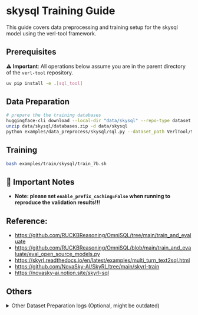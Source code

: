 # skysql Training Guide

This guide covers data preprocessing and training setup for the skysql model using the verl-tool framework.

## Prerequisites

⚠️ **Important**: All operations below assume you are in the parent directory of the `verl-tool` repository.

```bash
uv pip install -e .[sql_tool]
```

## Data Preparation
```bash
# prepare the the training databases
huggingface-cli download --local-dir "data/skysql" --repo-type dataset VerlTool/SkyRL-SQL-Reproduction databases.zip
unzip data/skysql/databases.zip -d data/skysql
python examples/data_preprocess/skysql/sql.py --dataset_path VerlTool/SkyRL-SQL-Reproduction --train_databases_dir ./data/skysql/databases --test_databases_dir ./data/skysql/databases --save_dir ./data/skysql
```

## Training
```bash
bash examples/train/skysql/train_7b.sh
```

## 📝 Important Notes

- **Note: please set `enable_prefix_caching=False` when running to reproduce the validation results!!!**



## Reference:

- https://github.com/RUCKBReasoning/OmniSQL/tree/main/train_and_evaluate
- https://github.com/RUCKBReasoning/OmniSQL/blob/main/train_and_evaluate/eval_open_source_models.py
- https://skyrl.readthedocs.io/en/latest/examples/multi_turn_text2sql.html
- https://github.com/NovaSky-AI/SkyRL/tree/main/skyrl-train
- https://novasky-ai.notion.site/skyrl-sql



## Others
<details>
  <summary>Other Dataset Preparation logs (Optional, might be outdated)</summary>
The skysql training requires two main datasets:
- **Omni-SQL dataset** (~50GB): Contains evaluation data for Spider-series and BIRD datasets, plus the SynSQL-2.5M training dataset
- **Preprocessed training/evaluation datasets**: Ready-to-use parquet files for training

### Step 1: Download Omni-SQL Dataset

**Option A: Manual Download**
1. Download from: https://huggingface.co/datasets/seeklhy/OmniSQL-datasets
2. Decompress to `verl-tool/data/`

**Option B: Automated Script**
```bash
cd <verl-tool-parent-path>
bash ./examples/data_preprocess/skysql/download_skysql.sh
```

### Step 2: Verify Data Structure

After downloading, your folder structure should look like:

```bash
📁 verl-tool/data/synsql/data
├── 📁 bird/
├── 📁 spider/
├── 📁 Spider-DK/
├── 📁 spider-realistic/
├── 📁 Spider-Syn/
├── 📁 ... (other dataset subfolders)
├── 📄 dev_bird.json
├── 📄 dev_spider_dk.json
└── 📄 ... (other evaluation json files)
```

## 🚀 Quick Start: Using Preprocessed Datasets

### Download Ready-to-Use Datasets

Clone the preprocessed datasets directly:

```bash
huggingface-cli download --local-dir "data/skysql" --repo-type dataset VerlTool/SkyRL-SQL-Reproduction train.parquet test.parquet
```

Split test.parquet by data_sources:

```python
import datasets
import json
dataset = datasets.load_dataset('parquet', data_files="./data/skysql/test.parquet", split="train")
all_data_sources = dataset.unique('data_source')
for data_source in all_data_sources:
    subset_dataset = dataset.filter(lambda x: x['data_source'] == data_source)
    subset_dataset.to_parquet(f"./data/skysql/{data_source}.parquet")
    print(f"Saved {data_source} dataset with {len(subset_dataset)} records to ./data/skysql/{data_source}.parquet")
```

### Configure Training Script

Update the dataset paths in `examples/train/skysql/train_7b.sh`:

```bash
# Set these paths according to your downloaded data
train_data=$(pwd)/data/${dataset_name}/train.parquet
val_data=$(pwd)/data/${dataset_name}/test.parquet
model_name=/path/to/your/model/weights  # e.g., Qwen2.5-Coder-7B-Instruct
```

### Optional: Enable Weights & Biases Logging

If you want to track training metrics:

```bash
export WANDB_API_KEY="<your_wandb_api_key>"
```

## 🔧 Manual Dataset Preprocessing

If you need to reprocess the datasets from scratch:

### Training Dataset Preprocessing

The training dataset is converted from SynSQL-2.5M format to verl-tool format.

**Script Location**: `verl-tool/examples/data_preprocess/skysql/prepare_train.py`

**Configuration**:
- Modify `DEFAULT_DATABASE_PATH` to point to the SynSQL-2.5M dataset's `databases` subfolder
- If you downloaded Omni-SQL correctly, SynSQL-2.5M should be included as a subfolder

### Evaluation Dataset Preprocessing

The evaluation dataset merges 6 subsets from the Omni-SQL dataset.

**Script Location**: `verl-tool/examples/data_preprocess/skysql/prepare_test.py`

**Before Running**:
1. Check the demo instructions at the bottom of the script (commented out)
2. **Critical**: Update all database paths for `DEV_PROMPT` and `DEV_SCHEMA` (lines 25-41 in the script)

</details>